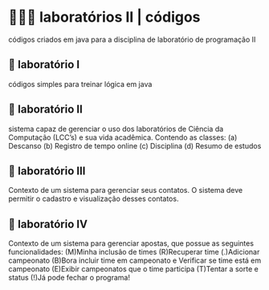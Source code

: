 # 👩🏽‍💻 laboratórios II | códigos
códigos criados em java para a disciplina de laboratório de programação II

## 📁 laboratório I
códigos simples para treinar lógica em java

## 📁 laboratório II
sistema capaz de gerenciar o uso dos laboratórios de Ciência da Computação (LCC’s) e sua vida acadêmica. Contendo as classes:
(a) Descanso
(b) Registro de tempo online
(c) Disciplina
(d) Resumo de estudos 

## 📁 laboratório III
Contexto de um sistema para gerenciar seus contatos. O sistema deve permitir o cadastro e visualização desses contatos.

## 📁 laboratório IV
Contexto de um sistema para gerenciar apostas, que possue as seguintes funcionalidades:
(M)Minha inclusão de times
(R)Recuperar time
(.)Adicionar campeonato
(B)Bora incluir time em campeonato e Verificar se time está em campeonato
(E)Exibir campeonatos que o time participa
(T)Tentar a sorte e status
(!)Já pode fechar o programa!

